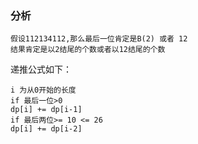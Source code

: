 ### 分析
```
假设112134112,那么最后一位肯定是B(2) 或者 12
结果肯定是以2结尾的个数或者以12结尾的个数
```
递推公式如下：
```
i 为从0开始的长度
if 最后一位>0
dp[i] += dp[i-1]
if 最后两位>= 10 <= 26
dp[i] += dp[i-2]
```
